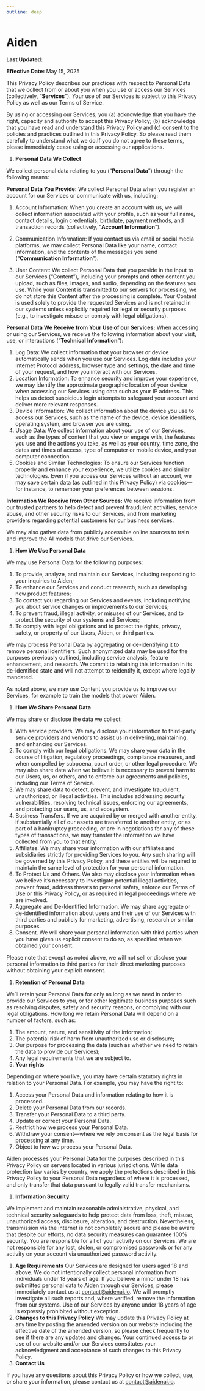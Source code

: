 ```yaml
---
outline: deep
---
```



# Aiden

**Last Updated:**

**Effective Date:** May 15, 2025

This Privacy Policy describes our practices with respect to Personal Data that we collect from or about you when you use or access our Services (collectively, “**Services**”).  Your use of our Services is subject to this Privacy Policy as well as our Terms of Service.

By using or accessing our Services, you (a) acknowledge that you have the right, capacity and authority to accept this Privacy Policy; (b) acknowledge that you have read and understand this Privacy Policy and (c) consent to the policies and practices outlined in this Privacy Policy. So please read them carefully to understand what we do.If you do not agree to these terms, please immediately cease using or accessing our applications.

1. **Personal Data We Collect**

We collect personal data relating to you (“**Personal Data**”) through the following means:

**Personal Data You Provide:** We collect Personal Data when you register an account for our Services or communicate with us, including:

1. Account Information: When you create an account with us, we will collect information associated with your profile, such as your full name, contact details, login credentials, birthdate, payment methods, and transaction records (collectively, “**Account Information**”).
   
2. Communication Information: If you contact us via email or social media platforms, we may collect Personal Data like your name, contact information, and the contents of the messages you send (“**Communication Information**”).
   
3. User Content: We collect Personal Data that you provide in the input to our Services (“Content”), including your prompts and other content you upload, such as files, images, and audio, depending on the features you use. While your Content is transmitted to our servers for processing, we do not store this Content after the processing is complete. Your Content is used solely to provide the requested Services and is not retained in our systems unless explicitly required for legal or security purposes (e.g., to investigate misuse or comply with legal obligations).

**Personal Data We Receive from Your Use of our Services:** When accessing or using our Services, we receive the following information about your visit, use, or interactions (“**Technical Information**”):

1. Log Data: We collect information that your browser or device automatically sends when you use our Services. Log data includes your Internet Protocol address, browser type and settings, the date and time of your request, and how you interact with our Services.
2. Location Information: To enhance security and improve your experience, we may identify the approximate geographic location of your device when accessing our Services using data such as your IP address. This helps us detect suspicious login attempts to safeguard your account and deliver more relevant responses.
3. Device Information: We collect information about the device you use to access our Services, such as the name of the device, device identifiers, operating system, and browser you are using.
4. Usage Data: We collect information about your use of our Services, such as the types of content that you view or engage with, the features you use and the actions you take, as well as your country, time zone, the dates and times of access, type of computer or mobile device, and your computer connection.
5. Cookies and Similar Technologies: To ensure our Services function properly and enhance your experience, we utilize cookies and similar technologies. Even if you access our Services without an account, we may save certain data (as outlined in this Privacy Policy) via cookies—for instance, to remember your preferences between sessions.

**Information We Receive from Other Sources:** We receive information from our trusted partners to help detect and prevent fraudulent activities, service abuse, and other security risks to our Services, and from marketing providers regarding potential customers for our business services.

We may also gather data from publicly accessible online sources to train and improve the AI models that drive our Services.

1. **How We Use Personal Data**

We may use Personal Data for the following purposes:

1. To provide, analyze, and maintain our Services, including responding to your inquiries to Aiden;
2. To enhance our Services and conduct research, such as developing new product features;
3. To contact you regarding our Services and events, including notifying you about service changes or improvements to our Services;
4. To prevent fraud, illegal activity, or misuses of our Services, and to protect the security of our systems and Services;
5. To comply with legal obligations and to protect the rights, privacy, safety, or property of our Users, Aiden, or third parties.

We may process Personal Data by aggregating or de-identifying it to remove personal identifiers. Such anonymized data may be used for the purposes previously outlined, including service analysis, feature enhancement, and research. We commit to retaining this information in its de-identified state and will not attempt to reidentify it, except where legally mandated.

As noted above, we may use Content you provide us to improve our Services, for example to train the models that power Aiden.

1. **How We Share Personal Data**

We may share or disclose the data we collect:

1. With service providers. We may disclose your information to third-party service providers and vendors to assist us in delivering, maintaining, and enhancing our Services.
2. To comply with our legal obligations. We may share your data in the course of litigation, regulatory proceedings, compliance measures, and when compelled by subpoena, court order, or other legal procedure. We may also share data when we believe it is necessary to prevent harm to our Users, us, or others, and to enforce our agreements and policies, including our Terms of Service.
3. We may share data to detect, prevent, and investigate fraudulent, unauthorized, or illegal activities. This includes addressing security vulnerabilities, resolving technical issues, enforcing our agreements, and protecting our users, us, and ecosystem.
4. Business Transfers. If we are acquired by or merged with another entity, if substantially all of our assets are transferred to another entity, or as part of a bankruptcy proceeding, or are in negotiations for any of these types of transactions, we may transfer the information we have collected from you to that entity.
5. Affiliates. We may share your information with our affiliates and subsidiaries strictly for providing Services to you. Any such sharing will be governed by this Privacy Policy, and these entities will be required to maintain the same level of protection for your personal information.
6. To Protect Us and Others. We also may disclose your information when we believe it’s necessary to investigate potential illegal activities, prevent fraud, address threats to personal safety, enforce our Terms of Use or this Privacy Policy, or as required in legal proceedings where we are involved.
7. Aggregate and De-Identified Information. We may share aggregate or de-identified information about users and their use of our Services with third parties and publicly for marketing, advertising, research or similar purposes.
8. Consent. We will share your personal information with third parties when you have given us explicit consent to do so, as specified when we obtained your consent.

Please note that except as noted above, we will not sell or disclose your personal information to third parties for their direct marketing purposes without obtaining your explicit consent.

1. **Retention of Personal Data**

We’ll retain your Personal Data for only as long as we need in order to provide our Services to you, or for other legitimate business purposes such as resolving disputes, safety and security reasons, or complying with our legal obligations. How long we retain Personal Data will depend on a number of factors, such as:

1. The amount, nature, and sensitivity of the information;
2. The potential risk of harm from unauthorized use or disclosure;
3. Our purpose for processing the data (such as whether we need to retain the data to provide our Services);
4. Any legal requirements that we are subject to.
5. **Your rights**

Depending on where you live, you may have certain statutory rights in relation to your Personal Data. For example, you may have the right to:

1. Access your Personal Data and information relating to how it is processed.
2. Delete your Personal Data from our records.
3. Transfer your Personal Data to a third party.
4. Update or correct your Personal Data.
5. Restrict how we process your Personal Data.
6. Withdraw your consent—where we rely on consent as the legal basis for processing at any time.
7. Object to how we process your Personal Data.

Aiden processes your Personal Data for the purposes described in this Privacy Policy on servers located in various jurisdictions. While data protection law varies by country, we apply the protections described in this Privacy Policy to your Personal Data regardless of where it is processed, and only transfer that data pursuant to legally valid transfer mechanisms.

1. **Information Security**

We implement and maintain reasonable administrative, physical, and technical security safeguards to help protect data from loss, theft, misuse, unauthorized access, disclosure, alteration, and destruction. Nevertheless, transmission via the internet is not completely secure and please be aware that despite our efforts, no data security measures can guarantee 100% security. You are responsible for all of your activity on our Services. We are not responsible for any lost, stolen, or compromised passwords or for any activity on your account via unauthorized password activity.

1. **Age Requirements**
Our Services are designed for users aged 18 and above. We do not intentionally collect personal information from individuals under 18 years of age. If you believe a minor under 18 has submitted personal data to Aiden through our Services, please immediately contact us at [contact@aidenai.io](mailto:contact@aidenai.io). We will promptly investigate all such reports and, where verified, remove the information from our systems. Use of our Services by anyone under 18 years of age is expressly prohibited without exception.
2. **Changes to this Privacy Policy**
We may update this Privacy Policy at any time by posting the amended version on our website including the effective date of the amended version, so please check frequently to see if there are any updates and changes. Your continued access to or use of our website and/or our Services constitutes your acknowledgment and acceptance of such changes to this Privacy Policy.
3. **Contact Us**

If you have any questions about this Privacy Policy or how we collect, use, or share your information, please contact us at [contact@aidenai.io](mailto:contact@aidenai.io).
